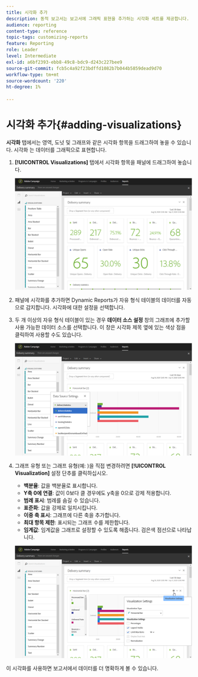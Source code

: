 ```yaml
---
title: 시각화 추가
description: 동적 보고서는 보고서에 그래픽 표현을 추가하는 시각화 세트를 제공합니다.
audience: reporting
content-type: reference
topic-tags: customizing-reports
feature: Reporting
role: Leader
level: Intermediate
exl-id: a6bf2393-ebb8-49c8-bdc9-d243c227bee9
source-git-commit: fcb5c4a92f23bdffd1082b7b044b5859dead9d70
workflow-type: tm+mt
source-wordcount: '220'
ht-degree: 1%

---
```


# 시각화 추가{#adding-visualizations}

**시각화** 탭에서는 영역, 도넛 및 그래프와 같은 시각화 항목을 드래그하여 놓을 수 있습니다. 시각화 는 데이터를 그래픽으로 표현합니다.

1. **[!UICONTROL Visualizations]** 탭에서 시각화 항목을 패널에 드래그하여 놓습니다.

   ![](assets/dynamic_report_visualization_1.png)

1. 패널에 시각화를 추가하면 Dynamic Reports가 자유 형식 테이블의 데이터를 자동으로 감지합니다. 시각화에 대한 설정을 선택합니다.
1. 두 개 이상의 자유 형식 테이블이 있는 경우 **데이터 소스 설정** 창의 그래프에 추가할 사용 가능한 데이터 소스를 선택합니다. 이 창은 시각화 제목 옆에 있는 색상 점을 클릭하여 사용할 수도 있습니다.

   ![](assets/dynamic_report_visualization_2.png)

1. 그래프 유형 또는 그래프 유형(예: )을 직접 변경하려면 **[!UICONTROL Visualization]** 설정 단추를 클릭하십시오.

   * **백분율**: 값을 백분율로 표시합니다.
   * **Y축 0에 연결**: 값이 0보다 클 경우에도 y축을 0으로 강제 적용합니다.
   * **범례 표시**: 범례를 숨길 수 있습니다.
   * **표준화**: 값을 강제로 일치시킵니다.
   * **이중 축 표시**: 그래프에 다른 축을 추가합니다.
   * **최대 항목 제한**: 표시되는 그래프 수를 제한합니다.
   * **임계값**: 임계값을 그래프로 설정할 수 있도록 해줍니다. 검은색 점선으로 나타납니다.

   ![](assets/dynamic_report_visualization_3.png)

이 시각화를 사용하면 보고서에서 데이터를 더 명확하게 볼 수 있습니다.
